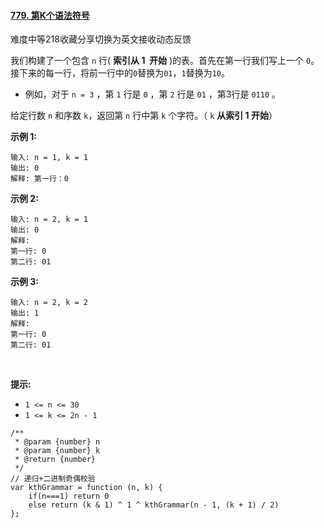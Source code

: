 #### [779. 第K个语法符号](https://leetcode.cn/problems/k-th-symbol-in-grammar/)

难度中等218收藏分享切换为英文接收动态反馈

我们构建了一个包含 `n` 行( **索引从 1  开始** )的表。首先在第一行我们写上一个 `0`。接下来的每一行，将前一行中的`0`替换为`01`，`1`替换为`10`。

-   例如，对于 `n = 3` ，第 `1` 行是 `0` ，第 `2` 行是 `01` ，第3行是 `0110` 。

给定行数 `n` 和序数 `k`，返回第 `n` 行中第 `k` 个字符。（ `k` **从索引 1 开始**）

  
**示例 1:**

```
输入: n = 1, k = 1
输出: 0
解释: 第一行：0
```

**示例 2:**

```
输入: n = 2, k = 1
输出: 0
解释: 
第一行: 0 
第二行: 01
```

**示例 3:**

```
输入: n = 2, k = 2
输出: 1
解释:
第一行: 0
第二行: 01
```

 

**提示:**

-   `1 <= n <= 30`
-   `1 <= k <= 2n - 1`

```
/**
 * @param {number} n
 * @param {number} k
 * @return {number}
 */
// 递归+二进制奇偶校验
var kthGrammar = function (n, k) {
    if(n===1) return 0
    else return (k & 1) ^ 1 ^ kthGrammar(n - 1, (k + 1) / 2)
};
```